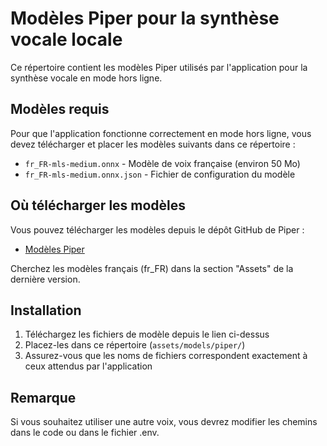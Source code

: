 # Modèles Piper pour la synthèse vocale locale

Ce répertoire contient les modèles Piper utilisés par l'application pour la synthèse vocale en mode hors ligne.

## Modèles requis

Pour que l'application fonctionne correctement en mode hors ligne, vous devez télécharger et placer les modèles suivants dans ce répertoire :

- `fr_FR-mls-medium.onnx` - Modèle de voix française (environ 50 Mo)
- `fr_FR-mls-medium.onnx.json` - Fichier de configuration du modèle

## Où télécharger les modèles

Vous pouvez télécharger les modèles depuis le dépôt GitHub de Piper :

- [Modèles Piper](https://github.com/rhasspy/piper/releases)

Cherchez les modèles français (fr_FR) dans la section "Assets" de la dernière version.

## Installation

1. Téléchargez les fichiers de modèle depuis le lien ci-dessus
2. Placez-les dans ce répertoire (`assets/models/piper/`)
3. Assurez-vous que les noms de fichiers correspondent exactement à ceux attendus par l'application

## Remarque

Si vous souhaitez utiliser une autre voix, vous devrez modifier les chemins dans le code ou dans le fichier .env.
